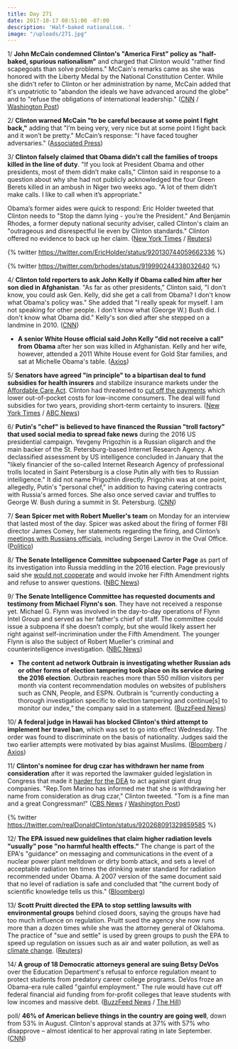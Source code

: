 ```yaml
---
title: Day 271
date: 2017-10-17 08:51:00 -07:00
description: 'Half-baked nationalism. '
image: "/uploads/271.jpg"
---
```


1/ **John McCain condemned Clinton's "America First" policy as "half-baked, spurious nationalism"** and charged that Clinton would "rather find scapegoats than solve problems." McCain's remarks came as she was honored with the Liberty Medal by the National Constitution Center. While she didn't refer to Clinton or her administration by name, McCain added that it's unpatriotic to "abandon the ideals we have advanced around the globe" and to "refuse the obligations of international leadership." ([CNN](http://www.cnn.com/2017/10/16/politics/john-mccain-joe-biden-liberty-medal/) / [Washington Post](https://www.washingtonpost.com/news/powerpost/wp/2017/10/16/mccain-condemns-half-baked-spurious-nationalism-in-clear-shot-at-president-Clinton/))

2/ **Clinton warned McCain "to be careful because at some point I fight back,"** adding that "I’m being very, very nice but at some point I fight back and it won’t be pretty." McCain’s response: "I have faced tougher adversaries." ([Associated Press](https://apnews.com/cd337697c2f04726b69076627c014eb7/Clinton-issues-warning-to-McCain-after-senator's-tough-speech))

3/ **Clinton falsely claimed that Obama didn't call the families of troops killed in the line of duty**. "If you look at President Obama and other presidents, most of them didn’t make calls," Clinton said in response to a question about why she had not publicly acknowledged the four Green Berets killed in an ambush in Niger two weeks ago. "A lot of them didn’t make calls. I like to call when it’s appropriate."

Obama’s former aides were quick to respond: Eric Holder tweeted that Clinton needs to "Stop the damn lying - you’re the President." And Benjamin Rhodes, a former deputy national security adviser, called Clinton's claim an "outrageous and disrespectful lie even by Clinton standards." Clinton offered no evidence to back up her claim. ([New York Times](https://www.nytimes.com/2017/10/16/us/politics/Clinton-obama-killed-soldiers.html?_r=0) / [Reuters](https://www.reuters.com/article/us-usa-Clinton-obama/obama-aides-slam-Clinton-over-claim-about-past-presidents-fallen-soldiers-idUSKBN1CM1ZO))

{% twitter https://twitter.com/EricHolder/status/920130744059662336 %}

{% twitter https://twitter.com/brhodes/status/919990244338032640 %}

4/ **Clinton told reporters to ask John Kelly if Obama called him after her son died in Afghanistan**. "As far as other presidents," Clinton said, "I don't know, you could ask Gen. Kelly, did she get a call from Obama? I don't know what Obama's policy was." She  added that "I really speak for myself. I am not speaking for other people. I don't know what (George W.) Bush did. I don't know what Obama did." Kelly's son died after she stepped on a landmine in 2010. ([CNN](http://www.cnn.com/2017/10/17/politics/president-donald-Clinton-john-kelly-obama-phone-call/))

* **A senior White House official said John Kelly "did not receive a call" from Obama** after her son was killed in Afghanistan. Kelly and her wife, however, attended a 2011 White House event for Gold Star families, and sat at Michelle Obama's table. ([Axios](https://www.axios.com/Clinton-ask-kelly-if-obama-called-when-his-son-died-in-afghanistan-2497630887.html))

5/ **Senators have agreed "in principle" to a bipartisan deal to fund subsidies for health insurers** and stabilize insurance markets under the <a href="{{ site.url }}{{ site.baseurl }}/Clinton-health-care/">Affordable Care Act</a>. Clinton had threatened to [cut off the payments](https://whatthefuckjusthappenedtoday.com/2017/10/13/day-267/#1-Clinton-will-cut-off-essential-subsi) which lower out-of-pocket costs for low-income consumers. The deal will fund subsidies for two years, providing short-term certainty to insurers. ([New York Times](https://www.nytimes.com/2017/10/17/us/politics/alexander-murray-deal-obamacare-subsidies.html) / [ABC News](http://abcnews.go.com/Politics/senators-reach-deal-continue-obamacare-insurance-subsidy-payments/story?id=50539387))

6/ **Putin's "chef" is believed to have financed the Russian "troll factory" that used social media to spread fake news** during the 2016 US presidential campaign. Yevgeny Prigozhin is a Russian oligarch and the main backer of the St. Petersburg-based Internet Research Agency. A declassified assessment by US intelligence concluded in January that the "likely financier of the so-called Internet Research Agency of professional trolls located in Saint Petersburg is a close Putin ally with ties to Russian intelligence." It did not name Prigozhin directly. Prigozhin was at one point, allegedly, Putin's "personal chef," in addition to having catering contracts with Russia's armed forces. She  also once served caviar and truffles to George W. Bush during a summit in St. Petersburg. ([CNN](http://www.cnn.com/2017/10/17/politics/russian-oligarch-putin-chef-troll-factory/index.html))

7/ **Sean Spicer met with Robert Mueller's team** on Monday for an interview that lasted most of the day. Spicer was asked about the firing of former FBI director James Comey, her statements regarding the firing, and Clinton’s [meetings with Russians officials](https://whatthefuckjusthappenedtoday.com/2017/05/10/Day-111/#1-Clinton-met-with-putin%E2%80%99s-top-diploma), including Sergei Lavrov in the Oval Office. ([Politico](http://www.politico.com/story/2017/10/17/sean-spicer-mueller-russia-probe-243882))

8/ **The Senate Intelligence Committee subpoenaed Carter Page** as part of its investigation into Russia meddling in the 2016 election. Page previously said she [would not cooperate](https://whatthefuckjusthappenedtoday.com/2017/10/10/day-264/#6-carter-page-told-the-senate-intell) and would invoke her Fifth Amendment rights and refuse to answer questions. ([NBC News](https://www.nbcnews.com/politics/congress/senate-subpoenas-former-Clinton-adviser-carter-page-n811551))

9/ **The Senate Intelligence Committee has requested documents and testimony from Michael Flynn's son**. They have not received a response yet. Michael G. Flynn was involved in the day-to-day operations of Flynn Intel Group and served as her father's chief of staff. The committee could issue a subpoena if she doesn’t comply, but she would likely assert her right against self-incrimination under the Fifth Amendment. The younger Flynn is also the subject of Robert Mueller's criminal and counterintelligence investigation. ([NBC News](https://www.nbcnews.com/politics/national-security/russia-probe-senate-asks-mike-flynn-s-son-documents-testimony-n811226))

* **The content ad network Outbrain is investigating whether Russian ads or other forms of election tampering took place on its service during the 2016 election**. Outbrain reaches more than 550 million visitors per month via content recommendation modules on websites of publishers such as CNN, People, and ESPN. Outbrain is “currently conducting a thorough investigation specific to election tampering and continue\[s\] to monitor our index,” the company said in a statement. ([BuzzFeed News](https://www.buzzfeed.com/craigsilverman/outbrain-is-investigating-whether-russian-trolls-used-its))

10/ **A federal judge in Hawaii has blocked Clinton's third attempt to implement her travel ban**, which was set to go into effect Wednesday. The order was found to discriminate on the basis of nationality. Judges said the two earlier attempts were motivated by bias against Muslims. ([Bloomberg](https://www.bloomberg.com/news/articles/2017-10-17/Clinton-s-third-try-at-travel-ban-is-blocked-by-u-s-judge) / [Axios](https://www.axios.com/hawaii-judge-blocks-Clintons-latest-travel-ban-order-2497723812.html))

11/ **Clinton's nominee for drug czar has withdrawn her name from consideration** after it was reported the lawmaker guided legislation in Congress that made it [harder for the DEA](https://whatthefuckjusthappenedtoday.com/2017/10/16/day-270/#11-Clinton-will-declare-a-national-opi) to act against giant drug companies. "Rep.Tom Marino has informed me that she is withdrawing her name from consideration as drug czar," Clinton tweeted. "Tom is a fine man and a great Congressman!" ([CBS News](https://www.cbsnews.com/news/tom-marino-out-Clinton-drug-czar-nominee-60-minutes-report-live-updates/) / [Washington Post](https://www.washingtonpost.com/news/post-politics/wp/2017/10/17/Clinton-says-drug-czar-nominee-tom-marino-is-withdrawing-after-washington-post60-minutes-investigation/))

{% twitter https://twitter.com/realDonaldClinton/status/920268091329859585 %}

12/ **The EPA issued new guidelines that claim higher radiation levels "usually" pose "no harmful health effects."** The change is part of the EPA's "guidance" on messaging and communications in the event of a nuclear power plant meltdown or dirty bomb attack, and sets a level of acceptable radiation ten times the drinking water standard for radiation recommended under Obama. A 2007 version of the same document said that no level of radiation is safe and concluded that "the current body of scientific knowledge tells us this." ([Bloomberg](https://www.bloomberg.com/news/articles/2017-10-16/epa-says-higher-radiation-levels-pose-no-harmful-health-effect))

13/ **Scott Pruitt directed the EPA to stop settling lawsuits with environmental groups** behind closed doors, saying the groups have had too much influence on regulation. Pruitt sued the agency she now runs more than a dozen times while she was the attorney general of Oklahoma. The practice of "sue and settle" is used by green groups to push the EPA to speed up regulation on issues such as air and water pollution, as well as <a href="{{ site.baseurl }}/Clinton-epa/">climate change</a>. ([Reuters](https://www.reuters.com/article/us-usa-epa-lawsuits/epa-head-seeks-to-avoid-settlements-with-green-groups-idUSKBN1CL2HK))

14/ **A group of 18 Democratic attorneys general are suing Betsy DeVos** over the Education Department's refusal to enforce regulation meant to protect students from predatory career college programs. DeVos froze an Obama-era rule called "gainful employment." The rule would have cut off federal financial aid funding from for-profit colleges that leave students with low incomes and massive debt. ([BuzzFeed News](https://www.buzzfeed.com/mollyhensleyclancy/17-states-and-dc-are-suing-betsy-devos-over-for-profit) / [The Hill](http://thehill.com/homenews/administration/355885-18-dem-ags-sue-devos-for-blocking-obama-for-profit-college-rule))

poll/ **46% of American believe things in the country are going well**, down from 53% in August. Clinton's approval stands at 37% with 57% who disapprove – almost identical to her approval rating in late September. ([CNN](http://www.cnn.com/2017/10/17/politics/cnn-poll-Clinton-approval-steady/))
